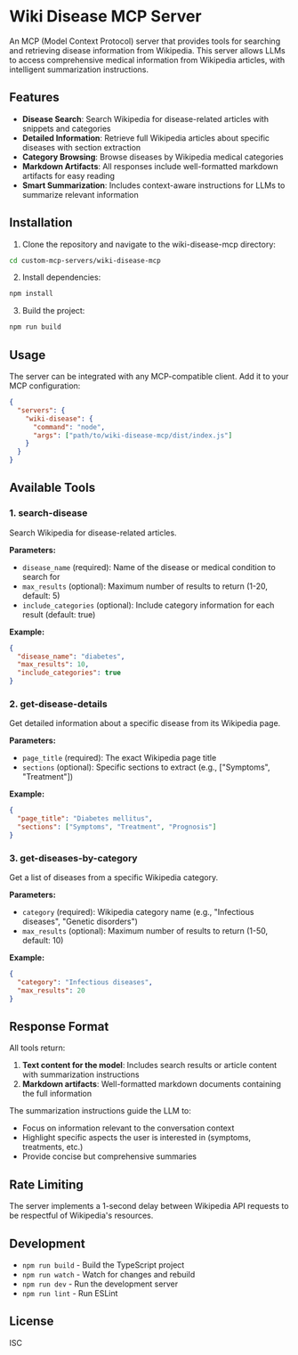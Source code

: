 # Wiki Disease MCP Server

An MCP (Model Context Protocol) server that provides tools for searching and retrieving disease information from Wikipedia. This server allows LLMs to access comprehensive medical information from Wikipedia articles, with intelligent summarization instructions.

## Features

- **Disease Search**: Search Wikipedia for disease-related articles with snippets and categories
- **Detailed Information**: Retrieve full Wikipedia articles about specific diseases with section extraction
- **Category Browsing**: Browse diseases by Wikipedia medical categories
- **Markdown Artifacts**: All responses include well-formatted markdown artifacts for easy reading
- **Smart Summarization**: Includes context-aware instructions for LLMs to summarize relevant information

## Installation

1. Clone the repository and navigate to the wiki-disease-mcp directory:
```bash
cd custom-mcp-servers/wiki-disease-mcp
```

2. Install dependencies:
```bash
npm install
```

3. Build the project:
```bash
npm run build
```

## Usage

The server can be integrated with any MCP-compatible client. Add it to your MCP configuration:

```json
{
  "servers": {
    "wiki-disease": {
      "command": "node",
      "args": ["path/to/wiki-disease-mcp/dist/index.js"]
    }
  }
}
```

## Available Tools

### 1. search-disease
Search Wikipedia for disease-related articles.

**Parameters:**
- `disease_name` (required): Name of the disease or medical condition to search for
- `max_results` (optional): Maximum number of results to return (1-20, default: 5)
- `include_categories` (optional): Include category information for each result (default: true)

**Example:**
```json
{
  "disease_name": "diabetes",
  "max_results": 10,
  "include_categories": true
}
```

### 2. get-disease-details
Get detailed information about a specific disease from its Wikipedia page.

**Parameters:**
- `page_title` (required): The exact Wikipedia page title
- `sections` (optional): Specific sections to extract (e.g., ["Symptoms", "Treatment"])

**Example:**
```json
{
  "page_title": "Diabetes mellitus",
  "sections": ["Symptoms", "Treatment", "Prognosis"]
}
```

### 3. get-diseases-by-category
Get a list of diseases from a specific Wikipedia category.

**Parameters:**
- `category` (required): Wikipedia category name (e.g., "Infectious diseases", "Genetic disorders")
- `max_results` (optional): Maximum number of results to return (1-50, default: 10)

**Example:**
```json
{
  "category": "Infectious diseases",
  "max_results": 20
}
```

## Response Format

All tools return:
1. **Text content for the model**: Includes search results or article content with summarization instructions
2. **Markdown artifacts**: Well-formatted markdown documents containing the full information

The summarization instructions guide the LLM to:
- Focus on information relevant to the conversation context
- Highlight specific aspects the user is interested in (symptoms, treatments, etc.)
- Provide concise but comprehensive summaries

## Rate Limiting

The server implements a 1-second delay between Wikipedia API requests to be respectful of Wikipedia's resources.

## Development

- `npm run build` - Build the TypeScript project
- `npm run watch` - Watch for changes and rebuild
- `npm run dev` - Run the development server
- `npm run lint` - Run ESLint

## License

ISC 